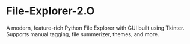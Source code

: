 # File-Explorer-2.O
A modern, feature-rich Python File Explorer with GUI built using Tkinter. Supports manual tagging, file summerizer, themes, and more.

